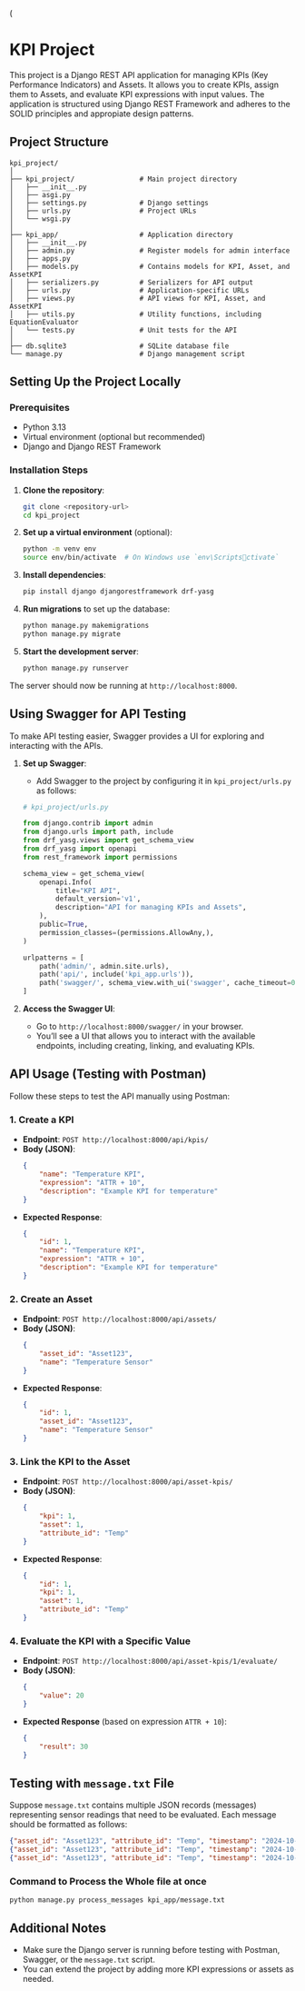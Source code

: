 (
# KPI Project

This project is a Django REST API application for managing KPIs (Key Performance Indicators) and Assets. It allows you to create KPIs, assign them to Assets, and evaluate KPI expressions with input values. The application is structured using Django REST Framework and adheres to the SOLID principles and appropiate design patterns.




## Project Structure

```
kpi_project/
│
├── kpi_project/                # Main project directory
│   ├── __init__.py
│   ├── asgi.py
│   ├── settings.py             # Django settings
│   ├── urls.py                 # Project URLs
│   └── wsgi.py
│
├── kpi_app/                    # Application directory
│   ├── __init__.py
│   ├── admin.py                # Register models for admin interface
│   ├── apps.py
│   ├── models.py               # Contains models for KPI, Asset, and AssetKPI
│   ├── serializers.py          # Serializers for API output
│   ├── urls.py                 # Application-specific URLs
│   ├── views.py                # API views for KPI, Asset, and AssetKPI
│   ├── utils.py                # Utility functions, including EquationEvaluator
│   └── tests.py                # Unit tests for the API
│
├── db.sqlite3                  # SQLite database file
└── manage.py                   # Django management script
```

## Setting Up the Project Locally

### Prerequisites

- Python 3.13
- Virtual environment (optional but recommended)
- Django and Django REST Framework

### Installation Steps

1. **Clone the repository**:
    ```bash
    git clone <repository-url>
    cd kpi_project
    ```

2. **Set up a virtual environment** (optional):
    ```bash
    python -m venv env
    source env/bin/activate  # On Windows use `env\Scriptsctivate`
    ```

3. **Install dependencies**:
    ```bash
    pip install django djangorestframework drf-yasg
    ```

4. **Run migrations** to set up the database:
    ```bash
    python manage.py makemigrations
    python manage.py migrate
    ```

5. **Start the development server**:
    ```bash
    python manage.py runserver
    ```

The server should now be running at `http://localhost:8000`.

## Using Swagger for API Testing

To make API testing easier, Swagger provides a UI for exploring and interacting with the APIs.

1. **Set up Swagger**:
    - Add Swagger to the project by configuring it in `kpi_project/urls.py` as follows:

    ```python
    # kpi_project/urls.py

    from django.contrib import admin
    from django.urls import path, include
    from drf_yasg.views import get_schema_view
    from drf_yasg import openapi
    from rest_framework import permissions

    schema_view = get_schema_view(
        openapi.Info(
            title="KPI API",
            default_version='v1',
            description="API for managing KPIs and Assets",
        ),
        public=True,
        permission_classes=(permissions.AllowAny,),
    )

    urlpatterns = [
        path('admin/', admin.site.urls),
        path('api/', include('kpi_app.urls')),
        path('swagger/', schema_view.with_ui('swagger', cache_timeout=0), name='schema-swagger-ui'),
    ]
    ```

2. **Access the Swagger UI**:
    - Go to `http://localhost:8000/swagger/` in your browser.
    - You’ll see a UI that allows you to interact with the available endpoints, including creating, linking, and evaluating KPIs.

## API Usage (Testing with Postman)

Follow these steps to test the API manually using Postman:

### 1. Create a KPI

- **Endpoint**: `POST http://localhost:8000/api/kpis/`
- **Body (JSON)**:
    ```json
    {
        "name": "Temperature KPI",
        "expression": "ATTR + 10",
        "description": "Example KPI for temperature"
    }
    ```
- **Expected Response**:
    ```json
    {
        "id": 1,
        "name": "Temperature KPI",
        "expression": "ATTR + 10",
        "description": "Example KPI for temperature"
    }
    ```

### 2. Create an Asset

- **Endpoint**: `POST http://localhost:8000/api/assets/`
- **Body (JSON)**:
    ```json
    {
        "asset_id": "Asset123",
        "name": "Temperature Sensor"
    }
    ```
- **Expected Response**:
    ```json
    {
        "id": 1,
        "asset_id": "Asset123",
        "name": "Temperature Sensor"
    }
    ```

### 3. Link the KPI to the Asset

- **Endpoint**: `POST http://localhost:8000/api/asset-kpis/`
- **Body (JSON)**:
    ```json
    {
        "kpi": 1,
        "asset": 1,
        "attribute_id": "Temp"
    }
    ```
- **Expected Response**:
    ```json
    {
        "id": 1,
        "kpi": 1,
        "asset": 1,
        "attribute_id": "Temp"
    }
    ```

### 4. Evaluate the KPI with a Specific Value

- **Endpoint**: `POST http://localhost:8000/api/asset-kpis/1/evaluate/`
- **Body (JSON)**:
    ```json
    {
        "value": 20
    }
    ```
- **Expected Response** (based on expression `ATTR + 10`):
    ```json
    {
        "result": 30
    }
    ```

## Testing with `message.txt` File

Suppose `message.txt` contains multiple JSON records (messages) representing sensor readings that need to be evaluated. Each message should be formatted as follows:

```json
{"asset_id": "Asset123", "attribute_id": "Temp", "timestamp": "2024-10-31T10:00:00Z", "value": "20"}
{"asset_id": "Asset123", "attribute_id": "Temp", "timestamp": "2024-10-31T10:05:00Z", "value": "30"}
{"asset_id": "Asset123", "attribute_id": "Temp", "timestamp": "2024-10-31T10:00:00Z", "value": "20"}
```

### Command to Process the Whole file at once
```
python manage.py process_messages kpi_app/message.txt
```

## Additional Notes

- Make sure the Django server is running before testing with Postman, Swagger, or the `message.txt` script.
- You can extend the project by adding more KPI expressions or assets as needed.
